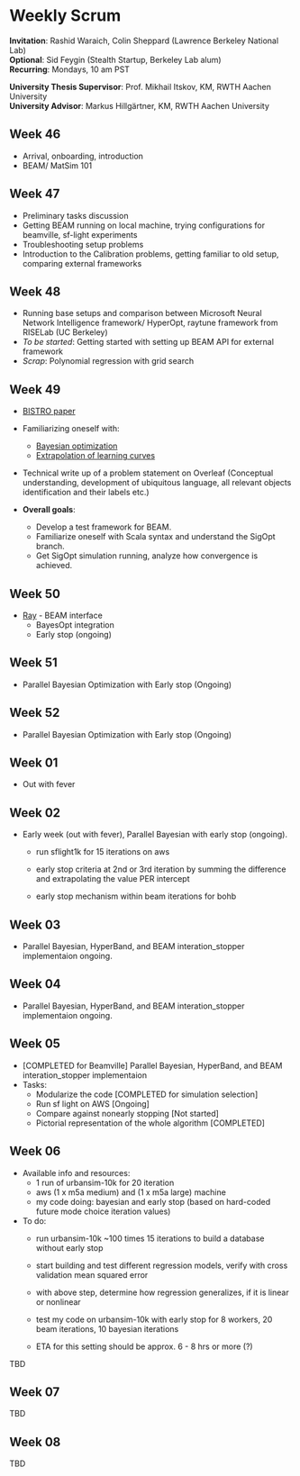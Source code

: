 # Weekly Scrum

**Invitation**: Rashid Waraich, Colin Sheppard (Lawrence Berkeley National Lab)  
**Optional**: Sid Feygin (Stealth Startup, Berkeley Lab alum)  
**Recurring**: Mondays, 10 am PST  

**University Thesis Supervisor**: Prof. Mikhail Itskov, KM, RWTH Aachen University  
**University Advisor**: Markus Hillgärtner, KM, RWTH Aachen University  


## Week 46
 
+ Arrival, onboarding, introduction
+ BEAM/ MatSim 101

## Week 47
 
+ Preliminary tasks discussion
+ Getting BEAM running on local machine, trying configurations for beamville, sf-light experiments
+ Troubleshooting setup problems
+ Introduction to the Calibration problems, getting familiar to old setup, comparing external frameworks 

## Week 48
 
+ Running base setups and comparison between Microsoft Neural Network Intelligence framework/ HyperOpt, raytune framework from RISELab (UC Berkeley)
+ *To be started*: Getting started with setting up BEAM API for external framework  
+ *Scrap*: Polynomial regression with grid search

## Week 49
 
+ [BISTRO paper](http://bistro.its.berkeley.edu/assets/download/pdfs/BISTRO_paper.pdf)
+ Familiarizing oneself with:
    + [Bayesian optimization](http://krasserm.github.io/2018/03/21/bayesian-optimization/)
    + [Extrapolation of learning curves](http://aad.informatik.uni-freiburg.de/papers/15-IJCAI-Extrapolation_of_Learning_Curves.pdf)
+ Technical write up of a problem statement on Overleaf (Conceptual understanding, development of ubiquitous language, all relevant objects identification and their labels etc.)

+ **Overall goals**:
    + Develop a test framework for BEAM.
    + Familiarize oneself with Scala syntax and understand the SigOpt branch.
    + Get SigOpt simulation running, analyze how convergence is achieved.  

## Week 50
 
+ [Ray](https://github.com/ray-project/ray/tree/master/python/ray/tune) - BEAM interface 
    + BayesOpt integration 
    + Early stop (ongoing)

## Week 51
 
+ Parallel Bayesian Optimization with Early stop (Ongoing)

## Week 52
 
+ Parallel Bayesian Optimization with Early stop (Ongoing)

## Week 01
 
+ Out with fever

## Week 02
 
+ Early week (out with fever), Parallel Bayesian with early stop (ongoing). 
    + run sflight1k for 15 iterations on aws
    + early stop criteria at 2nd or 3rd iteration by summing the difference and extrapolating the value PER intercept 

    + early stop mechanism within beam iterations for bohb

## Week 03
 
+ Parallel Bayesian, HyperBand, and BEAM interation_stopper implementaion ongoing.

## Week 04
 
+ Parallel Bayesian, HyperBand, and BEAM interation_stopper implementaion ongoing. 

## Week 05
 
+ [COMPLETED for Beamville] Parallel Bayesian, HyperBand, and BEAM interation_stopper implementaion 
+ Tasks:
    + Modularize the code [COMPLETED for simulation selection]
    + Run sf light on AWS [Ongoing]
    + Compare against nonearly stopping [Not started]
    + Pictorial representation of the whole algorithm [COMPLETED]

## Week 06

+ Available info and resources:
    + 1 run of urbansim-10k for 20 iteration
    + aws (1 x m5a medium) and (1 x m5a large) machine
    + my code doing: bayesian and early stop (based on hard-coded future mode choice iteration values)
+ To do:
    + run urbansim-10k ~100 times 15 iterations to build a database without early stop 
    + start building and test different regression models, verify with cross validation mean squared error 
    + with above step, determine how regression generalizes, if it is linear or nonlinear
    
    + test my code on urbansim-10k with early stop for 8 workers, 20 beam iterations, 10 bayesian iterations 
    + ETA for this setting should be approx. 6 - 8 hrs or more (?)

 
TBD 

## Week 07
 
TBD 

## Week 08
 
TBD 